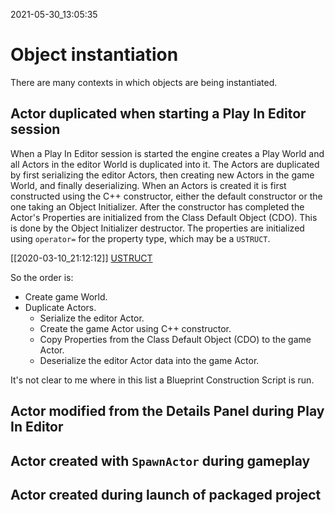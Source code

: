 2021-05-30_13:05:35

# Object instantiation

There are many contexts in which objects are being instantiated.

## Actor duplicated when starting a Play In Editor session

When a Play In Editor session is started the engine creates a Play World and all Actors in the editor World is duplicated into it.
The Actors are duplicated by first serializing the editor Actors, then creating new Actors in the game World, and finally deserializing.
When an Actors is created it is first constructed using the C++ constructor, either the default constructor or the one taking an Object Initializer.
After the constructor has completed the Actor's Properties are initialized from the Class Default Object (CDO).
This is done by the Object Initializer destructor.
The properties are initialized using `operator=` for the property type, which may be a `USTRUCT`.

[[2020-03-10_21:12:12]] [USTRUCT](./USTRUCT.md)  

So the order is:
- Create game World.
- Duplicate Actors.
    - Serialize the editor Actor.
    - Create the game Actor using C++ constructor.
    - Copy Properties from the Class Default Object (CDO) to the game Actor.
    - Deserialize the editor Actor data into the game Actor.

It's not clear to me where in this list a Blueprint Construction Script is run.

## Actor modified from the Details Panel during Play In Editor

## Actor created with `SpawnActor` during gameplay

## Actor created during launch of packaged project